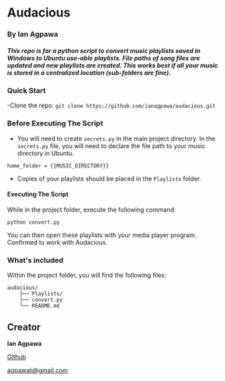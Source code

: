 # Audacious
### By Ian Agpawa
##### This repo is for a python script to convert music playlists saved in Windows to Ubuntu use-able playlists.  File paths of song files are updated and new playlists are created.  This works best if all your music is stored in a centralized location (sub-folders are fine).  

### Quick Start
-Clone the repo: `git clone https://github.com/ianagpawa/audacious.git`


### Before Executing The Script
- You will need to create `secrets.py` in the main project directory.  In the `secrets.py` file, you will need to declare the file path to your music directory in Ubuntu.
```
home_folder = {{MUSIC_DIRECTORY}}
```

- Copies of your playlists should be placed in the `Playlists` folder.

#### Executing The Script
While in the project folder, execute the following command:
```
python convert.py
```

You can then open these playlists with your media player program.  Confirmed to work with Audacious.

### What's included
Within the project folder, you will find the following files:

```
audacious/
    ├── Playlists/
    ├── convert.py
    └── README.md
```

## Creator

**Ian Agpawa**


[Github](https://github.com/ianagpawa)

 agpawaji@gmail.com
